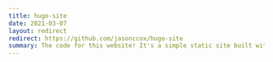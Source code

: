 ```yaml
---
title: hugo-site
date: 2021-03-07
layout: redirect
redirect: https://github.com/jasonccox/hugo-site
summary: The code for this website! It's a simple static site built with Hugo and my own custom layouts.
---
```

